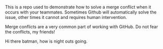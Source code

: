 This is a repo used to demonstrate how to solve a merge conflict when it occurs with your teammates. Sometimes Github will automatically solve the issue, other times it cannot and requires human intervention.

Merge conflicts are a very common part of working with GitHub. Do not fear the conflicts, my friends!

Hi there batman, how is night outs going. 
